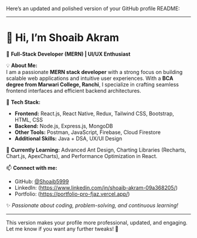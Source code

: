 Here’s an updated and polished version of your GitHub profile README:  

---

# 👋 Hi, I’m Shoaib Akram  

🚀 **Full-Stack Developer (MERN) | UI/UX Enthusiast**  

💡 **About Me:**  
I am a passionate **MERN stack developer** with a strong focus on building scalable web applications and intuitive user experiences. With a **BCA degree from Marwari College, Ranchi**, I specialize in crafting seamless frontend interfaces and efficient backend architectures.  

💼 **Tech Stack:**  
- **Frontend:** React.js, React Native, Redux, Tailwind CSS, Bootstrap, HTML, CSS  
- **Backend:** Node.js, Express.js, MongoDB  
- **Other Tools:** Postman, JavaScript, Firebase, Cloud Firestore  
- **Additional Skills:** Java + DSA, UX/UI Design  

🌱 **Currently Learning:** Advanced Ant Design, Charting Libraries (Recharts, Chart.js, ApexCharts), and Performance Optimization in React.  

📫 **Connect with me:**  
- GitHub: [@Shoaib5999](https://github.com/Shoaib5999)  
- LinkedIn: (https://www.linkedin.com/in/shoaib-akram-09a368205/)  
- Portfolio: (https://portfolio-pro-fjaz.vercel.app/)  

✨ *Passionate about coding, problem-solving, and continuous learning!*  

---

This version makes your profile more professional, updated, and engaging. Let me know if you want any further tweaks! 🚀
